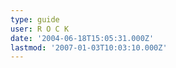 ```yaml
---
type: guide
user: R O C K
date: '2004-06-18T15:05:31.000Z'
lastmod: '2007-01-03T10:03:10.000Z'
---
```


